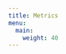 ```yaml
---
title: Metrics
menu:
  main:
    weight: 40
---
```


<!--add blocks of content here to add more sections to the community page -->
